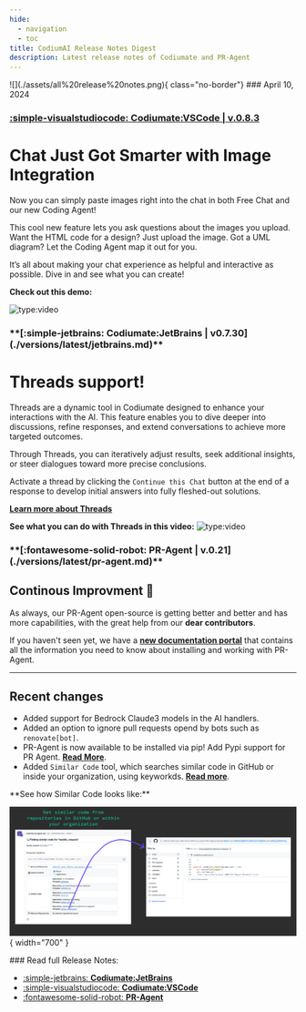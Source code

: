 ```yaml
---
hide:
  - navigation
  - toc
title: CodiumAI Release Notes Digest
description: Latest release notes of Codiumate and PR-Agent
---
```


<div markdown class="centered">
![](./assets/all%20release%20notes.png){ class="no-border"}
### April 10, 2024
</div>

<div markdown class="bg-blue">
<h3 markdown class="top-left">

**[:simple-visualstudiocode: Codiumate:VSCode | v.0.8.3](./versions/latest/vscode.md)**

</h3>
<div class="content" markdown>
<div markdown class="centered">

# Chat Just Got Smarter with **Image Integration**

Now you can simply paste images right into the chat in both Free Chat and our new Coding Agent! 

This cool new feature lets you ask questions about the images you upload. Want the HTML code for a design? Just upload the image. Got a UML diagram? Let the Coding Agent map it out for you.

It’s all about making your chat experience as helpful and interactive as possible.
Dive in and see what you can create!

**Check out this demo:**

![type:video](https://www.youtube.com/embed/dUHkNK1OD2g?si=lq79WESITHMukQRq)

</div>
</div>
</div>

<div markdown class="bg-green">

<h3 markdown class="top-left">
**[:simple-jetbrains: Codiumate:JetBrains | v0.7.30](./versions/latest/jetbrains.md)**
</h3>

<div markdown class="centered">
<div class="content" markdown>

# **Threads** support!


Threads are a dynamic tool in Codiumate designed to enhance your interactions with the AI. This feature enables you to dive deeper into discussions, refine responses, and extend conversations to achieve more targeted outcomes. 

Through Threads, you can iteratively adjust results, seek additional insights, or steer dialogues toward more precise conclusions. 

Activate a thread by clicking the `Continue this Chat` button at the end of a response to develop initial answers into fully fleshed-out solutions.

**[Learn more about Threads](https://codiumate-docs.codium.ai/chat/threads/)**

**See what you can do with Threads in this video:**
![type:video](https://www.youtube.com/embed/BYzwkzx7XpI?si=Zlay8LbvBd5OTMzs)

</div>
</div>
</div>

<div markdown class="bg-yellow">

<h3 markdown class="top-left">
**[:fontawesome-solid-robot: PR-Agent | v.0.21](./versions/latest/pr-agent.md)**
</h3>
<div markdown class="centered">
<div class="content" markdown>

## Continous Improvment 🚀

As always, our PR-Agent open-source is getting better and better and has more capabilities, with the great help from our **dear contributors**.

If you haven't seen yet, we have a **[new documentation portal](https://pr-agent-docs.codium.ai/)** that contains all the information you need to know about installing and working with PR-Agent.

--- 

<div class="left" markdown>

## Recent changes

- Added support for Bedrock Claude3 models in the AI handlers.
- Added an option to ignore pull requests opend by bots such as `renovate[bot]`.
- PR-Agent is now available to be installed via pip! Add Pypi support for PR Agent. **[Read More](https://test.pypi.org/project/pr-agent/)**.
- Added `Similar Code` tool, which searches similar code in GitHub or inside your organization, using keyworkds. **[Read more](https://pr-agent-docs.codium.ai/tools/similar_code/)**.

</div>
**See how Similar Code looks like:**


![Similar Code](./versions/2024-03-28/assets/pr-agent-similar-code.png){ width="700" }

</div>
</div>
</div>




<div class="centered" markdown>
### Read full Release Notes:
<div class="content" markdown>

<div class="grid cards" markdown>

- [:simple-jetbrains: __Codiumate:JetBrains__](./versions/latest/jetbrains.md)
- [:simple-visualstudiocode: __Codiumate:VSCode__ ](./versions/latest/vscode.md)
- [:fontawesome-solid-robot: __PR-Agent__ ](./versions/latest/pr-agent.md)

</div>

</div>
</div>